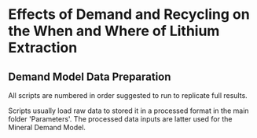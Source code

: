 # Effects of Demand and Recycling on the When and Where of Lithium Extraction

## Demand Model Data Preparation

All scripts are numbered in order suggested to run to replicate full results. 

Scripts usually load raw data to stored it in a processed format in the main folder 'Parameters'. The processed data inputs are latter used for the Mineral Demand Model.